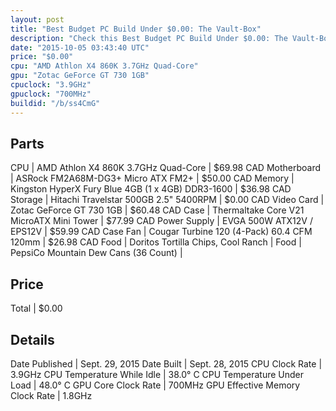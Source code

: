 ```yaml
---
layout: post
title: "Best Budget PC Build Under $0.00: The Vault-Box"
description: "Check this Best Budget PC Build Under $0.00: The Vault-Box. CPU: AMD Athlon X4 860K 3.7GHz Quad-Core, Motherboard: ASRock FM2A68M-DG3+ Micro ATX FM2+, Memory: Kingston Hyp"
date: "2015-10-05 03:43:40 UTC"
price: "$0.00"
cpu: "AMD Athlon X4 860K 3.7GHz Quad-Core"
gpu: "Zotac GeForce GT 730 1GB"
cpuclock: "3.9GHz"
gpuclock: "700MHz"
buildid: "/b/ss4CmG"
---
```


## Parts

CPU | AMD Athlon X4 860K 3.7GHz Quad-Core | $69.98 CAD
Motherboard | ASRock FM2A68M-DG3+ Micro ATX FM2+ | $50.00 CAD
Memory | Kingston HyperX Fury Blue 4GB (1 x 4GB) DDR3-1600 | $36.98 CAD
Storage | Hitachi Travelstar 500GB 2.5" 5400RPM | $0.00 CAD
Video Card | Zotac GeForce GT 730 1GB | $60.48 CAD
Case | Thermaltake Core V21 MicroATX Mini Tower | $77.99 CAD
Power Supply | EVGA 500W ATX12V / EPS12V | $59.99 CAD
Case Fan | Cougar Turbine 120 (4-Pack) 60.4 CFM 120mm | $26.98 CAD
Food | Doritos Tortilla Chips, Cool Ranch | 
Food | PepsiCo Mountain Dew Cans (36 Count) | 

## Price

Total | $0.00

## Details

Date Published | Sept. 29, 2015
Date Built | Sept. 28, 2015
CPU Clock Rate | 3.9GHz
CPU Temperature While Idle | 38.0° C
CPU Temperature Under Load | 48.0° C
GPU Core Clock Rate | 700MHz
GPU Effective Memory Clock Rate | 1.8GHz